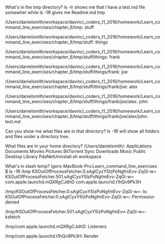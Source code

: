 What's in the tmp directory?
ls -lr shows me that I have a test.md file somewher
while ls -1R gives me
Readme.md
tmp

/Users/danielsmith/workspace/davinci_coders_t1_2016/homework/Learn_command_line_exercises/chapter_6/tmp:
stuff

/Users/danielsmith/workspace/davinci_coders_t1_2016/homework/Learn_command_line_exercises/chapter_6/tmp/stuff:
things

/Users/danielsmith/workspace/davinci_coders_t1_2016/homework/Learn_command_line_exercises/chapter_6/tmp/stuff/things:
frank

/Users/danielsmith/workspace/davinci_coders_t1_2016/homework/Learn_command_line_exercises/chapter_6/tmp/stuff/things/frank:
joe

/Users/danielsmith/workspace/davinci_coders_t1_2016/homework/Learn_command_line_exercises/chapter_6/tmp/stuff/things/frank/joe:
alex

/Users/danielsmith/workspace/davinci_coders_t1_2016/homework/Learn_command_line_exercises/chapter_6/tmp/stuff/things/frank/joe/alex:
john

/Users/danielsmith/workspace/davinci_coders_t1_2016/homework/Learn_command_line_exercises/chapter_6/tmp/stuff/things/frank/joe/alex/john:
test.md

Can you show me what files are in that directory?
ls -1R will show all folders and files under a directory tree.

What files are in your home directory?
/Users/danielsmith/:
Applications       Documents          Movies             Pictures
BitTorrent Sync    Downloads          Music              Public
Desktop            Library            PdaNetUninstall.sh workspace

What's in slash temp?
Igors-MacBook-Pro:Learn_command_line_exercises $ ls -1R /tmp
KSOutOfProcessFetcher.0.sAglCyxY5lzPoNgfmEvv-ZqGl-w=
KSOutOfProcessFetcher.501.sAglCyxY5lzPoNgfmEvv-ZqGl-w=
com.apple.launchd.mQXRgCJdhD
com.apple.launchd.t1hQv9Pk3H

/tmp/KSOutOfProcessFetcher.0.sAglCyxY5lzPoNgfmEvv-ZqGl-w=:
ls: KSOutOfProcessFetcher.0.sAglCyxY5lzPoNgfmEvv-ZqGl-w=: Permission denied

/tmp/KSOutOfProcessFetcher.501.sAglCyxY5lzPoNgfmEvv-ZqGl-w=:
ksfetch

/tmp/com.apple.launchd.mQXRgCJdhD:
Listeners

/tmp/com.apple.launchd.t1hQv9Pk3H:
Render


